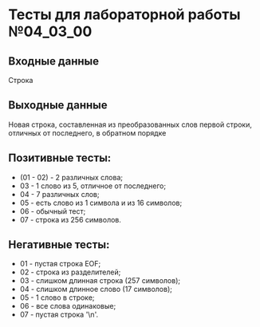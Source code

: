 # Тесты для лабораторной работы №04_03_00

## Входные данные
Строка

## Выходные данные
Новая строка, составленная из преобразованных слов первой строки,
отличных от последнего, в обратном порядке

## Позитивные тесты:
- (01 - 02) - 2 различных слова;
- 03 - 1 слово из 5, отличное от последнего;
- 04 - 7 различных слов;
- 05 - есть слово из 1 символа и из 16 символов;
- 06 - обычный тест;
- 07 - строка из 256 символов.

## Негативные тесты:
- 01 - пустая строка EOF;
- 02 - строка из разделителей;
- 03 - слишком длинная строка (257 символов);
- 04 - слишком длинное слово (17 символов);
- 05 - 1 слово в строке;
- 06 - все слова одинаковые;
- 07 - пустая строка '\n'.